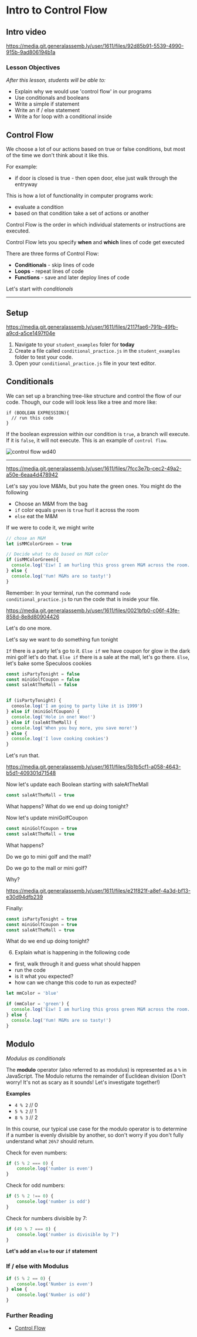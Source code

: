 # Intro to Control Flow

## Intro video

https://media.git.generalassemb.ly/user/1611/files/92d85b91-5539-4990-915b-9ad806194b1a

### Lesson Objectives
_After this lesson, students will be able to:_

- Explain why we would use 'control flow' in our programs
- Use conditionals and booleans
- Write a simple if statement
- Write an if / else statement
- Write a for loop with a conditional inside


## Control Flow

We choose a lot of our actions based on true or false conditions, but most of the time we don't think about it like this.

For example:
 - if door is closed is true - then open door, else just walk through the entryway


 This is how a lot of functionality in computer programs work:
  - evaluate a condition
  - based on that condition take a set of actions or another





Control Flow is the order in which individual statements or instructions are executed.

Control Flow lets you specify **when** and **which** lines of code get executed

There are three forms of Control Flow:

- **Conditionals** - skip lines of code
- **Loops** - repeat lines of code
- **Functions** - save and later deploy lines of code

Let's start with *conditionals*

<hr>

## Setup

https://media.git.generalassemb.ly/user/1611/files/2117fae6-791b-49fb-a9cd-a5ce1497f04e

1. Navigate to your `student_examples` foler for **today**
2. Create a file called `conditional_practice.js` in the `student_examples` folder to test your code.
3. Open your `conditional_practice.js` file in your text editor.

## Conditionals

We can set up a branching tree-like structure and control the flow of our code. Though, our code will look less like a tree and more like:
```
if (BOOLEAN EXPRESSION){
  // run this code
}
```
If the boolean expression within our condition is `true`, a branch will execute. If it is `false`, it will not execute. This is an example of `control flow`.

![control flow wd40](https://i.imgur.com/v4W1xwD.png)

<hr>

https://media.git.generalassemb.ly/user/1611/files/7fcc3e7b-cec2-49a2-a50e-6eaa4d478942

Let's say you love M&Ms, but you hate the green ones. You might do the following

- Choose an M&M from the bag
- `if` color equals `green` is `true` hurl it across the room
- `else` eat the M&M

If we were to code it, we might write

```js
// chose an M&M
let isMMColorGreen = true

// Decide what to do based on M&M color
if (isMMColorGreen){
  console.log('Eiw! I am hurling this gross green M&M across the room.')
} else {
  console.log('Yum! M&Ms are so tasty!')
}

```

Remember: In your terminal, run the command `node conditional_practice.js` to run the code that is inside your file.

https://media.git.generalassemb.ly/user/1611/files/0021bfb0-c06f-43fe-858d-8e8d80904426

Let's do one more.

Let's say we want to do something fun tonight

`If` there is a party let's go to it.
`Else if` we have coupon for glow in the dark mini golf let's do that.
`Else if` there is a sale at the mall, let's go there.
`Else`, let's bake some Speculoos cookies


```js
const isPartyTonight = false
const miniGolfCoupon = false
const saleAtTheMall = false


if (isPartyTonight) {
  conosle.log('I am going to party like it is 1999')
} else if (miniGolfCoupon) {
  console.log('Hole in one! Woo!')
} else if (saleAtTheMall) {
  console.log('When you buy more, you save more!')
} else {
  console.log('I love cooking cookies')
}

```

Let's run that.

https://media.git.generalassemb.ly/user/1611/files/5b1b5cf1-a058-4643-b5d1-409301d71548

Now let's update each Boolean starting with saleAtTheMall

```js
const saleAtTheMall = true
```

What happens? What do we end up doing tonight?

Now let's update miniGolfCoupon

```js
const miniGolfCoupon = true
const saleAtTheMall = true
```

What happens?

Do we go to mini golf and the mall?

Do we go to the mall or mini golf?

Why?

https://media.git.generalassemb.ly/user/1611/files/e21f821f-a8ef-4a3d-bf13-e30d94dfb239

Finally:

```js
const isPartyTonight = true
const miniGolfCoupon = true
const saleAtTheMall = true
```
What do we end up doing tonight?



6) Explain what is happening in the following code
  - first, walk through it and guess what should happen
  - run the code
  - is it what you expected?
  - how can we change this code to run as expected?

```js
let mmColor = 'blue'

if (mmColor = 'green') {
  console.log('Eiw! I am hurling this gross green M&M across the room.')
} else {
  console.log('Yum! M&Ms are so tasty!')
}

```





## Modulo
_Modulus as conditionals_

The **modulo** operator (also referred to as modulus) is represented as a `%` in JavaScript. The Modulo returns the remainder of Euclidean division (Don't worry! It's not as scary as it sounds! Let's investigate together!)

**Examples**
 - `4 % 2` // 0
 - `5 % 2` // 1
 - `8 % 3` // 2

 In this course, our typical use case for the modulo operator is to determine if a number is evenly divisible by another, so don't worry if you don't fully understand what `26%7` should return.

Check for even numbers:

```js
if (5 % 2 === 0) {
    console.log('number is even')
}
```

Check for odd numbers:

```js
if (5 % 2 !== 0) {
    console.log('number is odd')
}
```

Check for numbers divisible by 7:

```js
if (49 % 7 === 0) {
    console.log('number is divisible by 7')
}
```

**Let's add an `else` to our `if` statement**

### If / else with Modulus

```js
if (5 % 2 == 0) {
    console.log('Number is even')
} else {
    console.log('Number is odd')
}
```

### Further Reading

- [Control Flow](https://developer.mozilla.org/en-US/docs/Web/JavaScript/Guide/Control_flow_and_error_handling)

